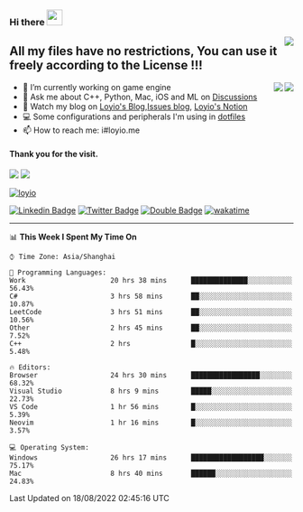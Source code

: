 <h3 align="left">Hi there <img src="https://media.giphy.com/media/hvRJCLFzcasrR4ia7z/giphy.gif" width="28"></h3>
<a align="right" href="https://github.com/loyio/loyio/blob/master/STAR/README.md"><img align="right" src="https://img.shields.io/badge/LOYIO-STAR-green" /></a>

## All my files have no restrictions, You can use it freely according to the License !!!

<a href="https://github.com/loyio#gh-light-mode-only">
     <img align="right"  src="https://loy-readme.vercel.app/api/top-langs/?username=loyio&langs_count=6&hide=css,html,jupyter%20notebook" />
</a>

<a href="https://github.com/loyio#gh-dark-mode-only">
  <img align="right"  src="https://loy-readme.vercel.app/api/top-langs/?username=loyio&langs_count=6&theme=slateorange&hide=css,html,jupyter%20notebook" />
</a>



- 🔭 I’m currently working on game engine
- 💬 Ask me about C++, Python, Mac, iOS and ML on [Discussions](https://github.com/loyio/blog/discussions)
- 📔 Watch my blog on [Loyio's Blog](https://loyio.me),[Issues blog](https://github.com/loyio/blog/issues), [Loyio's Notion](https://loyio.notion.site/loyio/Loyio-s-Dashboard-2f56bd29222a445ea9d9e8802a1ac83b)
- 💻 Some configurations and peripherals I'm using in [dotfiles](https://github.com/loyio/dotfiles)
- 📫 How to reach me: i#loyio.me


#### Thank you for the visit.
<img src="http://profile-counter.glitch.me/loyio/count.svg" />

<img src="https://loy-readme.vercel.app/api?username=loyio&show_icons=true&hide=stars&include_all_commits=true&hide_title=true&theme=slateorange" />

     

[![loyio](https://github-profile-trophy.vercel.app/?username=loyio&theme=onedark&column=4)](https://github.com/loyio)

[![Linkedin Badge](https://img.shields.io/badge/-@loyio-0077b5?style=flat-square&logo=Linkedin&logoColor=white&labelColor=0077b5&link=https://www.linkedin.com/in/loyio-hex-363172158/)](https://www.linkedin.com/in/loyio-hex-363172158/)
[![Twitter Badge](https://img.shields.io/badge/-@loyiome-1ca0f1?style=flat-square&labelColor=1ca0f1&logo=twitter&logoColor=white&link=https://twitter.com/loyiome)](https://twitter.com/loyiome)
[![Double Badge](https://img.shields.io/badge/@loyio-007722?style=flat&logo=Douban&logoColor=white)](https://www.douban.com/people/susmote)
[![wakatime](https://wakatime.com/badge/user/c0ddc104-5a20-41d1-ab9a-c4d9ea20a4d9.svg)](https://wakatime.com/@c0ddc104-5a20-41d1-ab9a-c4d9ea20a4d9)

-------
<!--START_SECTION:waka-->
📊 **This Week I Spent My Time On** 

```text
⌚︎ Time Zone: Asia/Shanghai

💬 Programming Languages: 
Work                     20 hrs 38 mins      ██████████████░░░░░░░░░░░   56.43% 
C#                       3 hrs 58 mins       ██░░░░░░░░░░░░░░░░░░░░░░░   10.87% 
LeetCode                 3 hrs 51 mins       ██░░░░░░░░░░░░░░░░░░░░░░░   10.56% 
Other                    2 hrs 45 mins       ██░░░░░░░░░░░░░░░░░░░░░░░   7.52% 
C++                      2 hrs               █░░░░░░░░░░░░░░░░░░░░░░░░   5.48%

🔥 Editors: 
Browser                  24 hrs 30 mins      █████████████████░░░░░░░░   68.32% 
Visual Studio            8 hrs 9 mins        █████░░░░░░░░░░░░░░░░░░░░   22.73% 
VS Code                  1 hr 56 mins        █░░░░░░░░░░░░░░░░░░░░░░░░   5.39% 
Neovim                   1 hr 16 mins        █░░░░░░░░░░░░░░░░░░░░░░░░   3.57%

💻 Operating System: 
Windows                  26 hrs 17 mins      ██████████████████░░░░░░░   75.17% 
Mac                      8 hrs 40 mins       ██████░░░░░░░░░░░░░░░░░░░   24.83%

```


 Last Updated on 18/08/2022 02:45:16 UTC
<!--END_SECTION:waka-->
